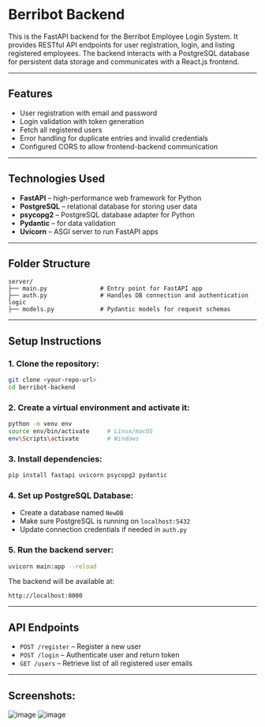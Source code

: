 

# **Berribot Backend**

This is the FastAPI backend for the Berribot Employee Login System. It provides RESTful API endpoints for user registration, login, and listing registered employees. The backend interacts with a PostgreSQL database for persistent data storage and communicates with a React.js frontend.

---

## **Features**

* User registration with email and password
* Login validation with token generation
* Fetch all registered users
* Error handling for duplicate entries and invalid credentials
* Configured CORS to allow frontend-backend communication

---

## **Technologies Used**

* **FastAPI** – high-performance web framework for Python
* **PostgreSQL** – relational database for storing user data
* **psycopg2** – PostgreSQL database adapter for Python
* **Pydantic** – for data validation
* **Uvicorn** – ASGI server to run FastAPI apps

---

## **Folder Structure**

```
server/
├── main.py               # Entry point for FastAPI app
├── auth.py               # Handles DB connection and authentication logic
├── models.py             # Pydantic models for request schemas
```

---

## **Setup Instructions**

### 1. Clone the repository:

```bash
git clone <your-repo-url>
cd berribot-backend
```

### 2. Create a virtual environment and activate it:

```bash
python -m venv env
source env/bin/activate     # Linux/macOS
env\Scripts\activate        # Windows
```

### 3. Install dependencies:

```bash
pip install fastapi uvicorn psycopg2 pydantic
```

### 4. Set up PostgreSQL Database:

* Create a database named `NewDB`
* Make sure PostgreSQL is running on `localhost:5432`
* Update connection credentials if needed in `auth.py`

### 5. Run the backend server:

```bash
uvicorn main:app --reload
```

The backend will be available at:

```
http://localhost:8000
```

---

## **API Endpoints**

* `POST /register` – Register a new user
* `POST /login` – Authenticate user and return token
* `GET /users` – Retrieve list of all registered user emails

---

## Screenshots:

![image](https://github.com/user-attachments/assets/28a5c471-a721-49df-9dd9-26b8ea913d47)
![image](https://github.com/user-attachments/assets/85d637eb-4d92-403a-8419-9e0ef3268c8b)

